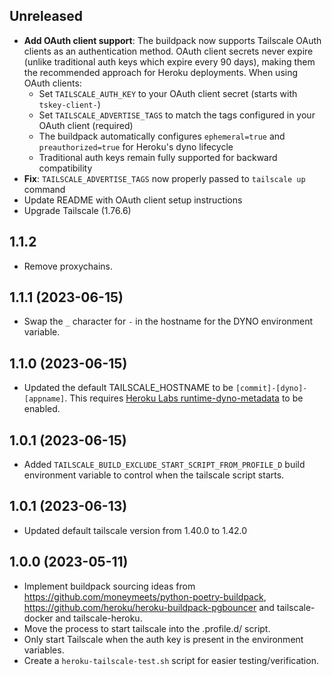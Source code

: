 ## Unreleased

- **Add OAuth client support**: The buildpack now supports Tailscale OAuth clients as an authentication method. OAuth client secrets never expire (unlike traditional auth keys which expire every 90 days), making them the recommended approach for Heroku deployments. When using OAuth clients:
  - Set `TAILSCALE_AUTH_KEY` to your OAuth client secret (starts with `tskey-client-`)
  - Set `TAILSCALE_ADVERTISE_TAGS` to match the tags configured in your OAuth client (required)
  - The buildpack automatically configures `ephemeral=true` and `preauthorized=true` for Heroku's dyno lifecycle
  - Traditional auth keys remain fully supported for backward compatibility
- **Fix**: `TAILSCALE_ADVERTISE_TAGS` now properly passed to `tailscale up` command
- Update README with OAuth client setup instructions
- Upgrade Tailscale (1.76.6)

## 1.1.2

- Remove proxychains.

## 1.1.1 (2023-06-15)

- Swap the `_` character for `-` in the hostname for
  the DYNO environment variable.

## 1.1.0 (2023-06-15)

- Updated the default TAILSCALE_HOSTNAME to be `[commit]-[dyno]-[appname]`.
  This requires [Heroku Labs runtime-dyno-metadata](https://devcenter.heroku.com/articles/dyno-metadata) to be enabled.

## 1.0.1 (2023-06-15)

- Added `TAILSCALE_BUILD_EXCLUDE_START_SCRIPT_FROM_PROFILE_D` build environment variable
  to control when the tailscale script starts.

## 1.0.1 (2023-06-13)

- Updated default tailscale version from 1.40.0 to 1.42.0

## 1.0.0 (2023-05-11)

- Implement buildpack sourcing ideas from
  https://github.com/moneymeets/python-poetry-buildpack,
  https://github.com/heroku/heroku-buildpack-pgbouncer and
  tailscale-docker and tailscale-heroku.
- Move the process to start tailscale into the .profile.d/ script.
- Only start Tailscale when the auth key is present in the environment
  variables.
- Create a `heroku-tailscale-test.sh` script for easier testing/verification.
